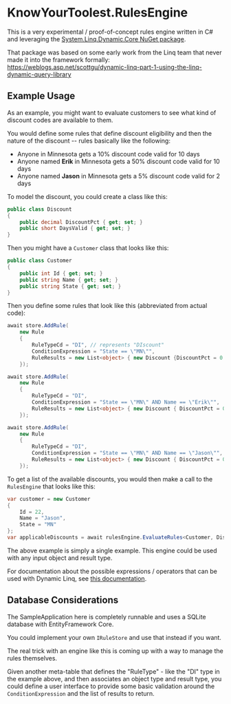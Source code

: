 # KnowYourToolest.RulesEngine
This is a very experimental / proof-of-concept rules engine written in C#
and leveraging the [System.Linq.Dynamic.Core NuGet package](https://github.com/zzzprojects/System.Linq.Dynamic.Core).

That package was based on some early work from the Linq team that never 
made it into the framework formally:  https://weblogs.asp.net/scottgu/dynamic-linq-part-1-using-the-linq-dynamic-query-library


## Example Usage
As an example, you might want to evaluate customers to see what 
kind of discount codes are available to them.

You would define some rules that define discount eligibility and then 
the nature of the discount -- rules basically like the following:
* Anyone in Minnesota gets a 10% discount code valid for 10 days
* Anyone named **Erik** in Minnesota gets a 50% discount code valid for 10 days
* Anyone named **Jason** in Minnesota gets a 5% discount code valid for 2 days

To model the discount, you could create a class like this:

```csharp
public class Discount
{
    public decimal DiscountPct { get; set; }
    public short DaysValid { get; set; }
}
```
Then you might have a `Customer` class that looks like this:

```csharp
public class Customer
{
    public int Id { get; set; }
    public string Name { get; set; }
    public string State { get; set; }
}
```

Then you define some rules that look like this (abbreviated from actual code):

```csharp
await store.AddRule(
    new Rule
    {
        RuleTypeCd = "DI", // represents "DIscount"
        ConditionExpression = "State == \"MN\"",
        RuleResults = new List<object> { new Discount {DiscountPct = 0.10M, DaysValid = 5}}
    });

await store.AddRule(
    new Rule
    {
        RuleTypeCd = "DI",
        ConditionExpression = "State == \"MN\" AND Name == \"Erik\"",
        RuleResults = new List<object> { new Discount { DiscountPct = 0.50M, DaysValid = 10 } }
    });

await store.AddRule(
    new Rule
    {
        RuleTypeCd = "DI",
        ConditionExpression = "State == \"MN\" AND Name == \"Jason\"",
        RuleResults = new List<object> { new Discount { DiscountPct = 0.05M, DaysValid = 2 } }
    });
```

To get a list of the available discounts, you would then make a call 
to the `RulesEngine` that looks like this:

```csharp
var customer = new Customer
{
    Id = 22,
    Name = "Jason",
    State = "MN"
};
var applicableDiscounts = await rulesEngine.EvaluateRules<Customer, Discount>(customer, "DI");
```

The above example is simply a single example.  This engine could be 
used with any input object and result type.

For documentation about the possible expressions / operators that can 
be used with Dynamic Linq, see [this documentation](https://dynamic-linq.net/overview).


## Database Considerations
The SampleApplication here is completely runnable and uses a SQLite 
database with EntityFramework Core.

You could implement your own `IRuleStore` and use that instead if you 
want.

The real trick with an engine like this is coming up with a way 
to manage the rules themselves.  

Given another meta-table that defines the "RuleType" - 
like the "DI" type in the example above, and then associates an object 
type and result type, you could define a user interface to provide 
some basic validation around the `ConditionExpression` and the list 
of results to return.